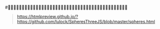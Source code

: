 #:traffic_light::traffic_light::traffic_light::traffic_light::traffic_light::traffic_light::traffic_light::traffic_light::traffic_light::traffic_light::traffic_light::traffic_light::traffic_light::traffic_light::traffic_light::traffic_light::traffic_light::traffic_light::traffic_light::traffic_light::traffic_light::traffic_light::traffic_light::traffic_light::traffic_light::traffic_light::traffic_light::traffic_light::traffic_light::traffic_light::traffic_light::traffic_light::traffic_light::traffic_light::traffic_light::traffic_light::traffic_light::traffic_light::traffic_light::traffic_light::traffic_light::traffic_light::traffic_light:

> https://htmlpreview.github.io/?https://github.com/lulock/SpheresThreeJS/blob/master/spheres.html
